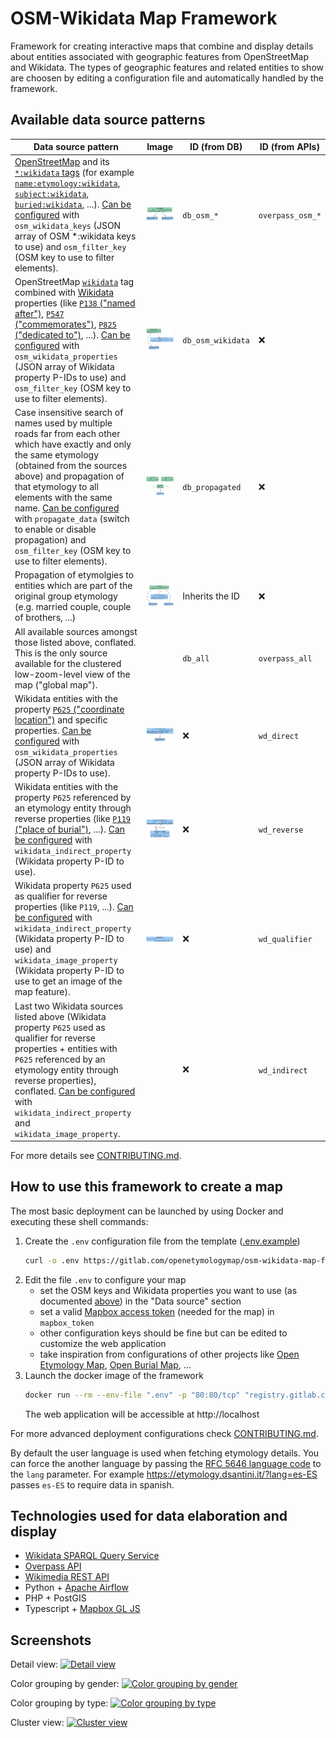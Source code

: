 # OSM-Wikidata Map Framework

Framework for creating interactive maps that combine and display details about entities associated with geographic features from OpenStreetMap and Wikidata. The types of geographic features and related entities to show are choosen by editing a configuration file and automatically handled by the framework.

## Available data source patterns

| Data source pattern                                                                                                                                                                                                                                                                                                                                                                                                                                                                                                                                                                                                  | Image                                                                                | ID (from DB)      | ID (from APIs) |
| -------------------------------------------------------------------------------------------------------------------------------------------------------------------------------------------------------------------------------------------------------------------------------------------------------------------------------------------------------------------------------------------------------------------------------------------------------------------------------------------------------------------------------------------------------------------------------------------------------------------- | ------------------------------------------------------------------------------------ | ----------------- | -------------- |
| [OpenStreetMap](https://www.openstreetmap.org/about) and its [`*:wikidata` tags](https://wiki.openstreetmap.org/wiki/Key:wikidata#Secondary_Wikidata_links) (for example [`name:etymology:wikidata`](https://wiki.openstreetmap.org/wiki/Key:name:etymology:wikidata), [`subject:wikidata`](https://wiki.openstreetmap.org/wiki/Key:subject), [`buried:wikidata`](https://wiki.openstreetmap.org/wiki/Key:wikidata#Secondary_Wikidata_links), ...). [Can be configured](.env.example) with `osm_wikidata_keys` (JSON array of OSM \*:wikidata keys to use) and `osm_filter_key` (OSM key to use to filter elements). | ![OpenStreetMap name:etymology:wikidata pattern](images/data/osm_name_etymology.png) | `db_osm_*`        | `overpass_osm_*`   |
| OpenStreetMap [`wikidata`](https://wiki.openstreetmap.org/wiki/Key:wikidata) tag combined with [Wikidata](https://www.wikidata.org/wiki/Wikidata:Introduction) properties (like [`P138` ("named after")](https://www.wikidata.org/wiki/Property:P138), [`P547` ("commemorates")](https://www.wikidata.org/wiki/Property:P547), [`P825` ("dedicated to")](https://www.wikidata.org/wiki/Property:P825), ...). [Can be configured](.env.example) with `osm_wikidata_properties` (JSON array of Wikidata property P-IDs to use) and `osm_filter_key` (OSM key to use to filter elements).                               | ![OpenStreetMap wikidata pattern](images/data/osm_wikidata.png)                      | `db_osm_wikidata` | :x:            |
| Case insensitive search of names used by multiple roads far from each other which have exactly and only the same etymology (obtained from the sources above) and propagation of that etymology to all elements with the same name. [Can be configured](.env.example) with `propagate_data` (switch to enable or disable propagation) and `osm_filter_key` (OSM key to use to filter elements).                                                                                                                                                                                                                       | ![Propagation image](images/data/propagation.png)                                    | `db_propagated`   | :x:            |
| Propagation of etymolgies to entities which are part of the original group etymology (e.g. married couple, couple of brothers, ...)                                                                                                                                                                                                                                                                                                                                                                                                                                                                                  | ![Parts propagation image](images/data/part_of.png)                                  | Inherits the ID   | :x:            |
| All available sources amongst those listed above, conflated. This is the only source available for the clustered low-zoom-level view of the map ("global map").                                                                                                                                                                                                                                                                                                                                                                                                                                                                               |                                                                                      | `db_all`          | `overpass_all` |
| Wikidata entities with the property [`P625` ("coordinate location")](https://www.wikidata.org/wiki/Property:P625) and specific properties. [Can be configured](.env.example) with `osm_wikidata_properties` (JSON array of Wikidata property P-IDs to use).                                                                                                                                                                                                                                                                                                                                                          | ![Wikidata direct relation image](images/data/wd_direct.png)                         | :x:               | `wd_direct`    |
| Wikidata entities with the property `P625` referenced by an etymology entity through reverse properties (like [`P119` ("place of burial")](https://www.wikidata.org/wiki/Property:P119), ...). [Can be configured](.env.example) with `wikidata_indirect_property` (Wikidata property P-ID to use).                                                                                                                                                                                                                                                                                                                  | ![Wikidata reverse relation image](images/data/wd_reverse.png)                       | :x:               | `wd_reverse`   |
| Wikidata property `P625` used as qualifier for reverse properties (like `P119`, ...). [Can be configured](.env.example) with `wikidata_indirect_property` (Wikidata property P-ID to use) and `wikidata_image_property` (Wikidata property P-ID to use to get an image of the map feature).                                                                                                                                                                                                                                                                                                                          | ![Wikidata qualifier relation image](images/data/wd_qualifier.png)                   | :x:               | `wd_qualifier` |
| Last two Wikidata sources listed above (Wikidata property `P625` used as qualifier for reverse properties + entities with `P625` referenced by an etymology entity through reverse properties), conflated. [Can be configured](.env.example) with `wikidata_indirect_property` and `wikidata_image_property`.                                                                                                                                                                                                                                                                                                         |                                                                                      | :x:               | `wd_indirect`  |

For more details see [CONTRIBUTING.md](CONTRIBUTING.md).

## How to use this framework to create a map

The most basic deployment can be launched by using Docker and executing these shell commands:

1. Create the `.env` configuration file from the template ([.env.example](.env.example))
   ```sh
   curl -o .env https://gitlab.com/openetymologymap/osm-wikidata-map-framework/-/raw/main/.env.example
   ```
2. Edit the file `.env` to configure your map
   - set the OSM keys and Wikidata properties you want to use (as documented [above](#available-data-source-patterns)) in the "Data source" section
   - set a valid [Mapbox access token](https://docs.mapbox.com/help/getting-started/access-tokens/) (needed for the map) in `mapbox_token`
   - other configuration keys should be fine but can be edited to customize the web application
   - take inspiration from configurations of other projects like [Open Etymology Map](https://gitlab.com/openetymologymap/open-etymology-map/-/blob/main/.env.example), [Open Burial Map](https://gitlab.com/openetymologymap/open-burial-map/-/blob/main/.env.example), ...
3. Launch the docker image of the framework
   ```sh
   docker run --rm --env-file ".env" -p "80:80/tcp" "registry.gitlab.com/openetymologymap/osm-wikidata-map-framework:latest"
   ```
   The web application will be accessible at http://localhost

For more advanced deployment configurations check [CONTRIBUTING.md](CONTRIBUTING.md#deployment).

By default the user language is used when fetching etymology details.
You can force the another language by passing the [RFC 5646 language code](https://datatracker.ietf.org/doc/html/rfc5646) to the `lang` parameter.
For example https://etymology.dsantini.it/?lang=es-ES passes `es-ES` to require data in spanish.

## Technologies used for data elaboration and display

- [Wikidata SPARQL Query Service](https://www.wikidata.org/wiki/Wikidata:SPARQL_query_service)
- [Overpass API](https://wiki.openstreetmap.org/wiki/Overpass_API)
- [Wikimedia REST API](https://en.wikipedia.org/api/rest_v1/)
- Python + [Apache Airflow](https://airflow.apache.org/)
- PHP + PostGIS
- Typescript + [Mapbox GL JS](https://www.mapbox.com/mapbox-gljs)

## Screenshots

Detail view:
[![Detail view](images/blue.jpeg)](https://etymology.dsantini.it/#13.404,52.519,16.0,blue)

Color grouping by gender:
[![Color grouping by gender](images/by_gender.jpeg)](https://etymology.dsantini.it/#13.385,52.517,13.3,gender)

Color grouping by type:
[![Color grouping by type](images/by_type.jpeg)](https://etymology.dsantini.it/#13.385,52.517,13.3,type)

Cluster view:
[![Cluster view](images/clusters.jpeg)](https://etymology.dsantini.it/#6.460,50.839,6.0,blue)
